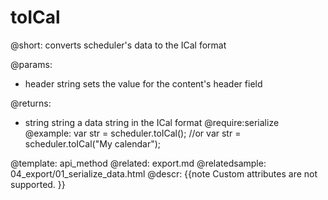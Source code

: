 toICal
=============
@short: converts scheduler's data to the ICal format

@params: 
* header	string	sets the value for the content's header field 

@returns: 
- string	string	a data string in the ICal format
@require:serialize
@example: 
var str = scheduler.toICal();
//or
var str = scheduler.toICal("My calendar");


@template:	api_method
@related:
	export.md
@relatedsample:
	04_export/01_serialize_data.html
@descr: 
{{note
Custom attributes are not supported.
}}
